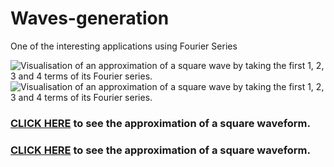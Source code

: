 # Waves-generation
One of the interesting applications using Fourier Series

![Visualisation of an approximation of a square wave by taking the first 1, 2, 3 and 4 terms of its Fourier series.](https://upload.wikimedia.org/wikipedia/commons/1/1a/Fourier_series_square_wave_circles_animation.gif)
![Visualisation of an approximation of a square wave by taking the first 1, 2, 3 and 4 terms of its Fourier series.](https://upload.wikimedia.org/wikipedia/commons/7/7e/Fourier_series_sawtooth_wave_circles_animation.gif)

### [CLICK HERE](https://editor.p5js.org/sankethire98@gmail.com/full/rym92Jzx4) to see the approximation of a square waveform.
### [CLICK HERE]() to see the approximation of a square waveform.
